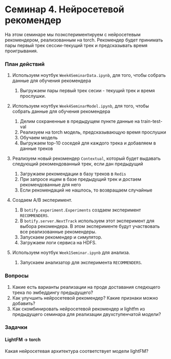 # Семинар 4. Нейросетевой рекомендер

На этом семинаре мы поэкспериментируем с нейросетевым рекомендером, реализованным на torch.
Рекомендер будет принимать пары первый трек сессии-текущий трек и предсказывать время проигрывания. 

### План действий

1. Используем ноутбук `Week4SeminarData.ipynb`, для того, чтобы собрать данные для обучения рекомендера
    1. Выгружаем пары первый трек сесии - текущий трек и время прослушки.
        
2.  Используем ноутбук `Week4SeminarModel.ipynb`, для того, чтобы собрать данные для обучения рекомендера
    1. Делим сохраненные в предыдущем пункте данные на train-test-val
    2. Реализуем на torch модель, предсказывающую время прослушки
    3. Обучаем модель
    5. Выгружаем top-10 соседей для каждого трека и добавляем в данные треков
    
3. Реализуем новый рекомендер `Contextual`, который будет выдавать следующий рекомендованный трек, если дан предыдущий
    1. Загружаем рекомендации в базу треков в `Redis`
    2. При запросе ищем в базе предыдущий трек и достаем рекомендованные для него
    3. Если рекомендаций не нашлось, то возвращаем случайные
    
3. Создаем A/B эксперимент.
    1. В `botify.experiment.Experiments` создаем эксперимент `RECOMMENDERS`.
    2. В `botify.server.NextTrack` используем этот эксперимент для выбора рекомендера.
       В этом эксперименте будут участвовать все реализованные рекомендеры.
    3. Запускаем рекомендер и симулятор.
    4. Загружаем логи сервиса на HDFS.
   
4. Используем ноутбук `Week1Seminar.ipynb` для анализа.
    1. Запускаем анализатор для эксперимента `RECOMMENDERS`.
    
### Вопросы

1. Какие есть варианты реализации на проде доставания следющего трека по эмбеддингу предыдущего?
2. Как улучшить нейросетевой рекомендер? Какие признаки можно добавить?
3. Как скомбинировать нейросетевой рекомендер и lightfm из предыдущего семинара для реализации двухступенчатой модели?

### Задачки

#### LightFM -> torch

Какая нейросетевая архитектура соответствует модели lightFM?